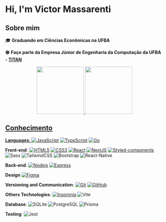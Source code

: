 # Hi, I'm Victor Massarenti

## Sobre mim

:mortar_board: <strong>Graduando em Ciências Econômicas na UFBA</strong>

:orange_circle:	 **Faço parte da Empresa Júnior de Engenharia da Computação da UFBA - [TITAN](https://titanci.com.br/)**

<div align="center">
  <a href="https://github.com/VictorMassarenti">
  <img height="150em" src="https://github-readme-stats.vercel.app/api?username=VictorMassarenti&show_icons=true&theme=dracula&include_all_commits=true&count_private=true"/>
  <img height="150em" src="https://github-readme-stats.vercel.app/api/top-langs/?username=VictorMassarenti&layout=compact&langs_count=7&theme=dracula"/>
</div>

## Conhecimento

**Languages**: 
[![JavaScript](https://img.shields.io/badge/-JavaScript-black?style=flat-square&logo=javascript&link=https://github.com/victormassarenti/)](https://github.com/victormassarenti/)
[![TypeScript](https://img.shields.io/badge/-TypeScript-59C0EA?style=flat-square&logo=typescript&link=https://github.com/victormassarenti/)](https://github.com/victormassarenti/)
[![Go](https://img.shields.io/badge/-Go-FFF?style=flat-square&logo=go&link=https://github.com/victormassarenti/)](https://github.com/victormassarenti/)
  

**Front-end**: 
[![HTML5](https://img.shields.io/badge/-HTML5-E34F26?style=flat-square&logo=html5&logoColor=white&link=https://github.com/victormassarenti/)](https://github.com/victormassarenti/)
[![CSS3](https://img.shields.io/badge/-CSS3-1572B6?style=flat-square&logo=css3&link=https://github.com/victormassarenti/)](https://github.com/victormassarenti/)
[![React](https://img.shields.io/badge/-React-black?style=flat-square&logo=react&link=https://github.com/victormassarenti/)](https://github.com/victormassarenti/)
[![NextJS](https://img.shields.io/badge/-NextJS-black?style=flat-square&logo=Next.js&link=https://github.com/victormassarenti/)](https://github.com/victormassarenti/)
[![Styled-components](https://img.shields.io/badge/-Styled%20Components-DBDBE0?style=flat-square&logo=styled-components)](https://github.com/victormassarenti/)
![Sass](https://img.shields.io/badge/-Sass-CC6699?style=flat-square&logo=sass&logoColor=white)
![TailwindCSS](https://img.shields.io/badge/-Tailwind-white?style=flat-square&logo=tailwindcss&link=https)
![Bootstrap](https://img.shields.io/badge/-Bootstrap-563D7C?style=flat-square&logo=bootstrap)
![React-Native](https://img.shields.io/badge/-React%20Native-white?style=flat-square&logo=react&link=https)
  
**Back-end**: 
[![Nodejs](https://img.shields.io/badge/-Nodejs-black?style=flat-square&logo=Node.js&link=https://github.com/victormassarenti/)](https://github.com/victormassarenti/)
[![Express](https://img.shields.io/badge/-Express-black?style=flat-square&logo=express&link=https://github.com/victormassarenti/)](https://github.com/victormassarenti/)

**Design**
[![Figma](https://img.shields.io/badge/-Figma-ffbaba?style=flat-square&logo=figma)](https://github.com/victormassarenti/)

**Versioning and Communication**: 
[![Git](https://img.shields.io/badge/-Git-black?style=flat-square&logo=git&link=https://github.com/victormassarenti/)](https://github.com/victormassarenti/)
[![GitHub](https://img.shields.io/badge/-GitHub-181717?style=flat-square&logo=github&link=https://github.com/victormassarenti/)](https://github.com/victormassarenti/)

**Others Technologies**: 
[![Insomnia](https://img.shields.io/badge/-Insomnia-5849BE?style=flat-square&logo=Insomnia&link=https://github.com/victormassarenti/)](https://github.com/victormassarenti/)
![Vite](https://img.shields.io/badge/-Vite-ffd129?style=flat-square&logo=Vite&link=https://github.com/victormassarenti/)


**Database**:
![SQLite](https://img.shields.io/badge/-SQLite-003B57?style=flat-square&logo=SQLite&link=https://github.com/victormassarenti/)
![PostgreSQL](https://img.shields.io/badge/-PostgreSQL-white?style=flat-square&logo=PostgreSQL&link=https://github.com/victormassarenti/)
![Prisma](https://img.shields.io/badge/-Prisma-2D3748?style=flat-square&logo=Prisma&link=https://github.com/victormassarenti/)

**Testing**:
![Jest](https://img.shields.io/badge/-Jest-C21325?style=flat-square&logo=Jest&link=https://github.com/victormassarenti/)

<!---
VictorMassarenti/VictorMassarenti is a ✨ special ✨ repository because its `README.md` (this file) appears on your GitHub profile.
You can click the Preview link to take a look at your changes.
--->
